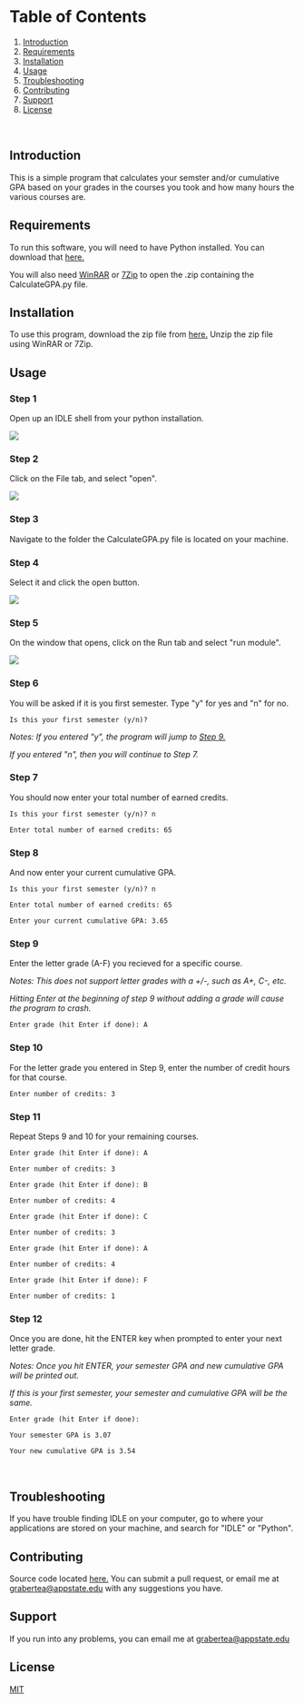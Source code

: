 # Table of Contents
1. [Introduction](#intro)
2. [Requirements](#requirements)
3. [Installation](#install)  
4. [Usage](#usage)
5. [Troubleshooting](#trouble)
6. [Contributing](#con)
7. [Support](#support)
8. [License](#license)  
<br>

## Introduction <a name="intro"></a>  
This is a simple program that calculates your semster and/or cumulative GPA based
on your grades in the courses you took and how many hours the various courses are.
<br>  

## Requirements <a name="requirements"></a>  
To run this software, you will need to have Python installed.
You can download that [here.](https://www.python.org/downloads/)

You will also need [WinRAR](https://www.rarlab.com/download.htm) or [7Zip](https://www.7-zip.org/) to open the .zip containing the CalculateGPA.py file.
<br>  

## Installation <a name="install"></a>  
To use this program, download the zip file from [here.](https://github.com/Grabertea/CalculateGPA/archive/master.zip)
Unzip the zip file using WinRAR or 7Zip.
<br>  

## Usage <a name="usage"></a>  

### Step 1

Open up an IDLE shell from your python installation. 

<img src="https://i.imgur.com/cHBd5Yz.png">

### Step 2

Click on the File tab, and select "open".

<img src="https://i.imgur.com/bSr1qgm.png">

### Step 3

Navigate to the folder the CalculateGPA.py file is located on your machine. 

### Step 4

Select it and click the open button.

<img src="https://i.imgur.com/IBvwzCo.png">

### Step 5
On the window that opens, click on the Run tab and select "run module".

<img src="https://i.imgur.com/ycvng63.png">

### Step 6

You will be asked if it is you first semester. Type "y" for yes and "n" for no.

```
Is this your first semester (y/n)? 
```

*Notes: If you entered "y", the program will jump to [Step 9.](#step9)*

*If you entered "n", then you will continue to Step 7.*

### Step 7 

You should now enter your total number of earned credits. 

```
Is this your first semester (y/n)? n
```

```
Enter total number of earned credits: 65
```

### Step 8

And now enter your current cumulative GPA.

```
Is this your first semester (y/n)? n
```

```
Enter total number of earned credits: 65
```

```
Enter your current cumulative GPA: 3.65
```

### Step 9 <a name="step9"></a>

Enter the letter grade (A-F) you recieved for a specific course.

*Notes: This does not support letter grades with a +/-, such as A+, C-, etc.*

*Hitting Enter at the beginning of step 9 without adding a grade will cause the program to crash.*
	
```
Enter grade (hit Enter if done): A
```

### Step 10

For the letter grade you entered in Step 9, enter the number of credit hours for that course.

```
Enter number of credits: 3
```

### Step 11

Repeat Steps 9 and 10 for your remaining courses.
 
```
Enter grade (hit Enter if done): A
```

```
Enter number of credits: 3
```

```
Enter grade (hit Enter if done): B
```

```
Enter number of credits: 4
```

```
Enter grade (hit Enter if done): C
```

```
Enter number of credits: 3
```

```
Enter grade (hit Enter if done): A
```

```
Enter number of credits: 4
```

```
Enter grade (hit Enter if done): F
```

```
Enter number of credits: 1
```

### Step 12

Once you are done, hit the ENTER key when prompted to enter your next letter grade.

*Notes: Once you hit ENTER, your semester GPA and new cumulative GPA will be printed out.*

*If this is your first semester, your semester and cumulative GPA will be the same.*

```
Enter grade (hit Enter if done): 
```

```
Your semester GPA is 3.07
```

```
Your new cumulative GPA is 3.54
```

<br>

## Troubleshooting <a name="trouble"></a>  
If you have trouble finding IDLE on your computer, go to where your applications are stored on your machine, and search for "IDLE" or "Python".
<br>  

## Contributing <a name="con"></a>  
Source code located [here.](https://github.com/Grabertea/CalculateGPA)
You can submit a pull request, or email me at 
grabertea@appstate.edu with any suggestions you have.
<br>  

## Support <a name="support"></a>  
If you run into any problems, you 
can email me at grabertea@appstate.edu
<br>

## License <a name="license"></a>  
[MIT](https://choosealicense.com/licenses/mit/)
